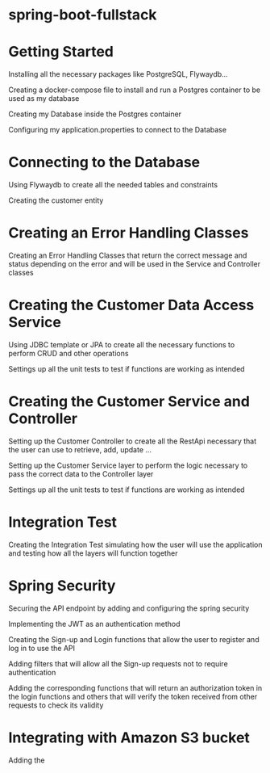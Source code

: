 # spring-boot-fullstack

<h1>Getting Started</h1>
<p>Installing all the necessary packages like PostgreSQL, Flywaydb...</p>
<p>Creating a docker-compose file to install and run a Postgres container to be used as my database</p>
<p>Creating my Database inside the Postgres container</p>
<p>Configuring my application.properties to connect to the Database</p>

<h1>Connecting to the Database</h1>
<p>Using Flywaydb to create all the needed tables and constraints</p>
<p>Creating the customer entity</p>

<h1>Creating an Error Handling Classes</h1>
<p>Creating an Error Handling Classes that return the correct message and status depending on the error and will be used in the Service and Controller classes</p>

<h1>Creating the Customer Data Access Service</h1>
<p>Using JDBC template or JPA to create all the necessary functions to perform CRUD and other operations</p>
<p>Settings up all the unit tests to test if functions are working as intended</p>

<h1>Creating the Customer Service and Controller</h1>
<p>Setting up the Customer Controller to create all the RestApi necessary that the user can use to retrieve, add, update ... </p>
<p>Setting up the Customer Service layer to perform the logic necessary to pass the correct data to the Controller layer</p>
<p>Settings up all the unit tests to test if functions are working as intended</p>

<h1>Integration Test</h1>
<p>Creating the Integration Test simulating how the user will use the application and testing how all the layers will function together</p>

<h1>Spring Security</h1>
<p>Securing the API endpoint by adding and configuring the spring security</p>
<p>Implementing the JWT as an authentication method</p>
<p>Creating the Sign-up and Login functions that allow the user to register and log in to use the API</p>
<p>Adding filters that will allow all the Sign-up requests not to require authentication</p>
<p>Adding the corresponding functions that will return an authorization token in the login functions and others that will verify the token received from other requests to check its validity</p>

<h1>Integrating with Amazon S3 bucket</h1>
<p>Adding the </p>
 
